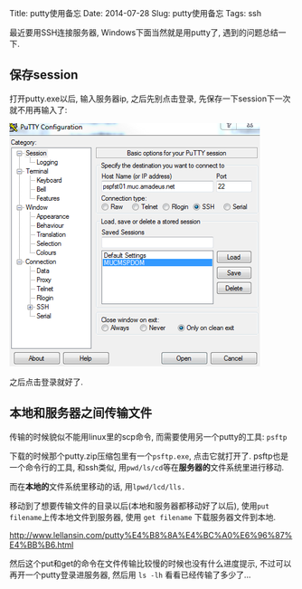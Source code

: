 Title: putty使用备忘
Date: 2014-07-28
Slug: putty使用备忘
Tags: ssh

最近要用SSH连接服务器, Windows下面当然就是用putty了, 遇到的问题总结一下. 

保存session
---------
打开putty.exe以后, 输入服务器ip, 之后先别点击登录, 先保存一下session下一次就不用再输入了: 

![](../images/putty使用备忘/pasted_image.png)

之后点击登录就好了. 

本地和服务器之间传输文件
------------
传输的时候貌似不能用linux里的scp命令, 而需要使用另一个putty的工具: ``psftp``

下载的时候那个putty.zip压缩包里有一个``psftp.exe``, 点击它就打开了. psftp也是一个命令行的工具, 和ssh类似, 用``pwd/ls/cd``等在**服务器的**文件系统里进行移动. 

而在**本地的**文件系统里移动的话, 用``lpwd/lcd/lls.``

移动到了想要传输文件的目录以后(本地和服务器都移动好了以后), 使用``put filename``上传本地文件到服务器, 使用 ``get filename`` 下载服务器文件到本地. 

<http://www.lellansin.com/putty%E4%B8%8A%E4%BC%A0%E6%96%87%E4%BB%B6.html>

然后这个put和get的命令在文件传输比较慢的时候也没有什么进度提示, 不过可以再开一个putty登录进服务器, 然后用 ``ls -lh`` 看看已经传输了多少了...
